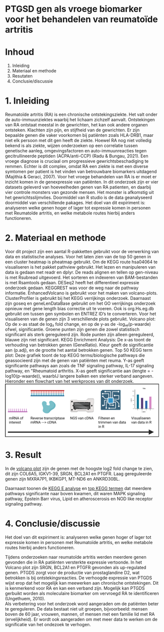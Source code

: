 # PTGSD gen als vroege biomarker voor het behandelen van reumatoïde artritis

# Inhoud
1. Inleiding
2. Materiaal en methode
3. Resutaten
4. Conclusie/discussie

# 1. Inleiding
Reumatoïde artritis (RA) is een chronische ontstekingsziekte. Het valt onder de auto-immuunziektes waarbij het lichaam zichzelf aanvalt. Ontstekingen van RA ontstaat meestal in de gewrichten, het kan ook andere organen ontsteken. Klachten zijn pijn, en stijfheid van de gewrichten. Er zijn bepaalde genen die vaker voorkomen bij patiënten zoals HLA-DRB1, maar niet elk persoon met dit gen heeft de ziekte. Hoewel RA nog niet volledig bekend is als ziekte, wijzen onderzoeken op een  correlatie tussen genetische aanleg, omgevingsfactoren en auto-immuunreacties tegen gecitrullineerde peptiden (ACPA/anti-CCP) (Radu & Bungau, 2021). Een vroege diagnose is cruciaal om progressieve gewrichtsbeschadiging te remmen. Echter is dit complex, omdat RA een ziekte is met een diverse symtomen per patient is het vinden van betrouwbare biomarkers uitdagend (Majithia & Geraci, 2007). 
Voor het vroege behandelen van RA is er moet er inzicht komen in de genexpressie van patiënten. In dit onderzoek zijn er vier datasets geleverd van hoeveelheden genen van RA patienten, en daarbij vier controle monsters van gezonde mensen. Het monster is afkomstig uit het gewrichtsslijmvlies. Doormiddel van R studio is de data geanalyseerd doormiddel van verschillende pakages.
Het doel van dit expiriment is: analyseren welke genen hoger of lager tot expressie komen in personen met Reumatoïde artritis, en welke metabole routes hierbij anders functioneren. 

# 2. Materiaal en methode
Voor dit project zijn een aantal R-pakketten gebruikt voor de verwerking van data en statistische analyses. Voor het laten zien van de top 50 genen in een cluster heatmap is pheatmap gebruikt. Om de KEGG route hsa04064 te visualiseren is het pakket pathview gebruikt. Het lezen en manipuleren van data is gedaan met readr en dplyr. De reads alignen en tellen op gen-niveau is met Rsubread uitgevoerd. Het sorteren en indexeren van BAM-bestanden is met Rsamtools gedaan. DESeq2 heeft het differentieel expressie onderzoek gedaan. KEGGREST was voor de weg naar de pathway informatie. EnhancedVolcano is gebruikt voor het maken van volcano-plots. ClusterProfiler is gebruikt bij het KEGG verrijkings onderzoek. Daarnaast zijn goseq en geneLenDataBase gebruikt om het GO verrijkings onderzoek opnieuw met gene length bias correctie uit te voeren. Ook is org.Hs.eg.db gebruikt om tussen gen symbolen en ENTREZ ID’s te converteren.
Voor het visualiseren van de genen zijn 3 verschillende plots gebruikt. Volcano plot: Op de x-as staat de log₂ fold change, en op de y-as de -log₁₀(p-waarde) ofwel, significantie. Groene punten zijn genen die zowel statistisch significant als sterk gereguleerd zijn. Rode punten zijn alleen gereguleerd, blauwe zijn niet significant. KEGG Enrichment Analysis: De x-as toont de verhouding van betrokken genen (GeneRatio). Kleur geeft de significantie aan (p.adj), en de grootte het aantal betrokken genen. Top 50 KEGG term plot: Deze grafiek toont de top KEGG terms/biologische pathways die geassocieerd zijn met de genen van patiënten met reuma. Y-as geeft significante pathways aan zoals de TNF signaling pathway, IL-17 signaling pathway, en "Rheumatoid arthritis. X-as geeft significantie aan (lengte = -log10(p-waarde)), waarbIJ langere balken een sterker verband aangeven. Hieronder een flowchart van het werkproces van dit onderzoek.
![Flowchart](Flowchart/Flowchart%20R%20Reuma.png)



# 3. Result
In de [volcano plot](./resultaten/R%20figuur%20volcano%20plot.png) zijn de genen met de hoogste log2 fold change te zien, dit zijn COL6A5, IGKV1-39, SRGN, BCL2A1 en PTGFR. Laag gereguleerde genen zijn MXRA7P1, IKBKGP1, MT-ND6 en ANKRD30BL.

Daarnaast toonen de [KEGG E analyse](./resultaten/R%20KEGG%20E%20analyse.png) en [top KEGG termen](./resultaten/R%20top%20KEGG%20term.png) dat meerdere pathways significante naar boven kwamen, dit waren MAPK signaling pathway, Epstein Barr virus, Lipid en atheroscerosis en NOD like receptor signaling pathway.

# 4. Conclusie/discussie
Het doel van dit expiriment is: analyseren welke genen hoger of lager tot expressie komen in personen met Reumatoïde artritis, en welke metabole routes hierbij anders functioneren. 

Tijdens onderzoeken naar reumatoïde artritis werden meerdere genen gevonden die in RA patiënten versterkte expressie vertoonde. In het Volcano plot zijn SRGN, BCL2A1 en PTGFR gevonden als up-regulated genen. PTGDS zorgt voor de productie van prostaglandine D2, wat betrokken is bij ontstekingsreacties. De verhoogde expressie van PTGDS wijst erop dat het mogelijk kan meewerken aan chronische ontstekingen. Dit is kenmerkend voor RA en kan een verband zijn. Mogelijk kan PTGDS gerbuikt worden als moleculaire biomarker om vervroegd RA te identificeren (Ungethuem, 2010).  
Als verbetering voor het onderzoek word aangeraden om de patiënten beter te gereguleren. De data bestaat niet uit groepen, bijvoorbeeld: mensen boven de 60 jaar, vrouwen, mannen, of mensen met een familie lid met RA (ervelijkheid). Er wordt ook aangeraden om met meer data te werken om de significatie van het ondezoek te verhogen.




